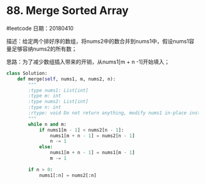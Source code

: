 # 88. Merge Sorted Array
#leetcode
日期：20180410

描述：给定两个排好序的数组，将nums2中的数合并到nums1中，假设nums1容量足够容纳nums2的所有数；

思路：为了减少数组插入带来的开销，从nums1[m + n -1]开始填入；

```python
class Solution:
    def merge(self, nums1, m, nums2, n):
        """
        :type nums1: List[int]
        :type m: int
        :type nums2: List[int]
        :type n: int
        :rtype: void Do not return anything, modify nums1 in-place instead.
        """
        while n and m:
            if nums1[m - 1] < nums2[n - 1]:
                nums1[m + n - 1] = nums2[n - 1]
                n -= 1
            else:
                nums1[m + n - 1] = nums1[m - 1]
                m -= 1
        
        if n > 0:
            nums1[:n] = nums2[:n]
```